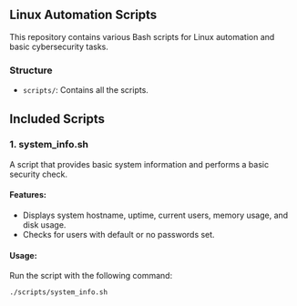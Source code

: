 ## Linux Automation Scripts

This repository contains various Bash scripts for Linux automation and basic cybersecurity tasks.

### Structure
- `scripts/`: Contains all the scripts.

## Included Scripts

### 1. system_info.sh
A script that provides basic system information and performs a basic security check.

#### Features:
- Displays system hostname, uptime, current users, memory usage, and disk usage.
- Checks for users with default or no passwords set.

#### Usage:
Run the script with the following command:
```bash
./scripts/system_info.sh
